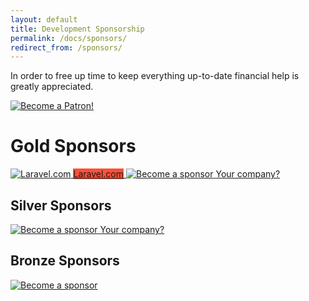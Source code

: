 ```yaml
---
layout: default
title: Development Sponsorship
permalink: /docs/sponsors/
redirect_from: /sponsors/
---
```


In order to free up time to keep everything up-to-date financial help is greatly appreciated.

<a href="https://www.patreon.com/bePatron?u=8623643"><img src="/img/become_a_patron_button.png" alt="Become a Patron!" title="Become a Patron!"/></a>

# Gold Sponsors

<div class="flex my-6">
    <a target="_blank" href="https://laravel.com" class="flex-no-grow w-1/3 bg-white rounded shadow-md mr-4 overflow-hidden">
        <img src="/img/laravel.svg" class="w-full" alt="Laravel.com"/>
        <span style="background-color: #FB503B" class="text-center text-xl hidden sm:block py-4 bg-indigo-dark text-white bg-grey-lightest">Laravel.com</span>
    </a>
    <!--<a target="_blank" href="https://azure.microsoft.com/" class="flex-no-grow w-1/3 bg-white rounded shadow-md mr-4 overflow-hidden">
        <img src="/img/azure.svg" class="max-w-full m-6 sm:m-8" alt="Microsoft Azure"/>
        <span style="background-color: #00a1f1;" class="text-center text-xl hidden sm:block py-4 bg-indigo-dark text-white bg-grey-lightest">Microsoft Azure</span>
    </a>-->
    <a target="_blank" href="https://patreon.com/frankdejonge" class="flex-no-grow w-1/3 bg-white rounded shadow-md mr-4 overflow-hidden">
        <img src="/img/question.svg" class="max-w-full m-6 sm:m-8 opacity-50" alt="Become a sponsor"/>
        <span class="text-center text-xl hidden sm:block py-4 bg-indigo-light text-white bg-grey-lightest">Your company?</span>
    </a>
</div>

## Silver Sponsors

<div class="flex my-6">
    <a target="_blank" href="https://patreon.com/frankdejonge" class="flex-no-grow w-1/4 bg-white rounded shadow-md mr-4 overflow-hidden">
        <img src="/img/question.svg" class="max-w-full m-6 opacity-50" alt="Become a sponsor"/>
        <span class="text-center text-md hidden sm:block py-3 bg-indigo-light text-white bg-grey-lightest">Your company?</span>
    </a>
</div>

## Bronze Sponsors

<div class="flex my-6">
    <a target="_blank" href="https://patreon.com/frankdejonge" class="flex-no-grow w-1/4 bg-white rounded shadow-md mr-4 overflow-hidden">
        <img src="/img/question.svg" class="max-w-full m-6 opacity-50" alt="Become a sponsor"/>
    </a>
</div>